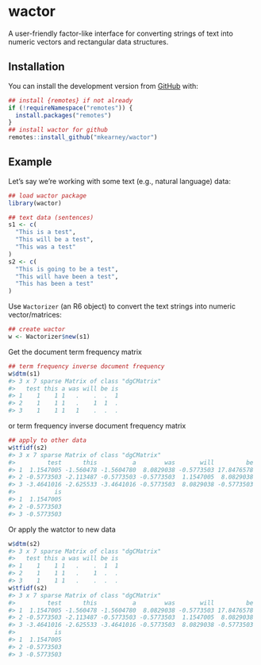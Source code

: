 
<!-- README.md is generated from README.Rmd. Please edit that file -->

# wactor

<!-- badges: start -->

<!-- badges: end -->

A user-friendly factor-like interface for converting strings of text
into numeric vectors and rectangular data structures.

## Installation

<!-- You can install the released version of wactor from [CRAN](https://CRAN.R-project.org) with:

``` r
install.packages("wactor")
```
-->

You can install the development version from
[GitHub](https://github.com/mkearney/wactor) with:

``` r
## install {remotes} if not already
if (!requireNamespace("remotes")) {
  install.packages("remotes")
}
## install wactor for github
remotes::install_github("mkearney/wactor")
```

## Example

Let’s say we’re working with some text (e.g., natural language) data:

``` r
## load wactor package
library(wactor)

## text data (sentences)
s1 <- c(
  "This is a test",
  "This will be a test",
  "This was a test"
)
s2 <- c(
  "This is going to be a test",
  "This will have been a test",
  "This has been a test"
)
```

Use `Wactorizer` (an R6 object) to convert the text strings into numeric
vector/matrices:

``` r
## create wactor
w <- Wactorizer$new(s1)
```

Get the document term frequency matrix

``` r
## term frequency inverse document frequency
w$dtm(s1)
#> 3 x 7 sparse Matrix of class "dgCMatrix"
#>   test this a was will be is
#> 1    1    1 1   .    .  .  1
#> 2    1    1 1   .    1  1  .
#> 3    1    1 1   1    .  .  .
```

or term frequency inverse document frequency matrix

``` r
## apply to other data
w$tfidf(s2)
#> 3 x 7 sparse Matrix of class "dgCMatrix"
#>         test      this          a        was       will         be
#> 1  1.1547005 -1.560478 -1.5604780  8.0829038 -0.5773503 17.8476578
#> 2 -0.5773503 -2.113487 -0.5773503 -0.5773503  1.1547005  8.0829038
#> 3 -3.4641016 -2.625533 -3.4641016 -0.5773503  8.0829038 -0.5773503
#>           is
#> 1  1.1547005
#> 2 -0.5773503
#> 3 -0.5773503
```

Or apply the watctor to new data

``` r
w$dtm(s2)
#> 3 x 7 sparse Matrix of class "dgCMatrix"
#>   test this a was will be is
#> 1    1    1 1   .    .  1  1
#> 2    1    1 1   .    1  .  .
#> 3    1    1 1   .    .  .  .
w$tfidf(s2)
#> 3 x 7 sparse Matrix of class "dgCMatrix"
#>         test      this          a        was       will         be
#> 1  1.1547005 -1.560478 -1.5604780  8.0829038 -0.5773503 17.8476578
#> 2 -0.5773503 -2.113487 -0.5773503 -0.5773503  1.1547005  8.0829038
#> 3 -3.4641016 -2.625533 -3.4641016 -0.5773503  8.0829038 -0.5773503
#>           is
#> 1  1.1547005
#> 2 -0.5773503
#> 3 -0.5773503
```
